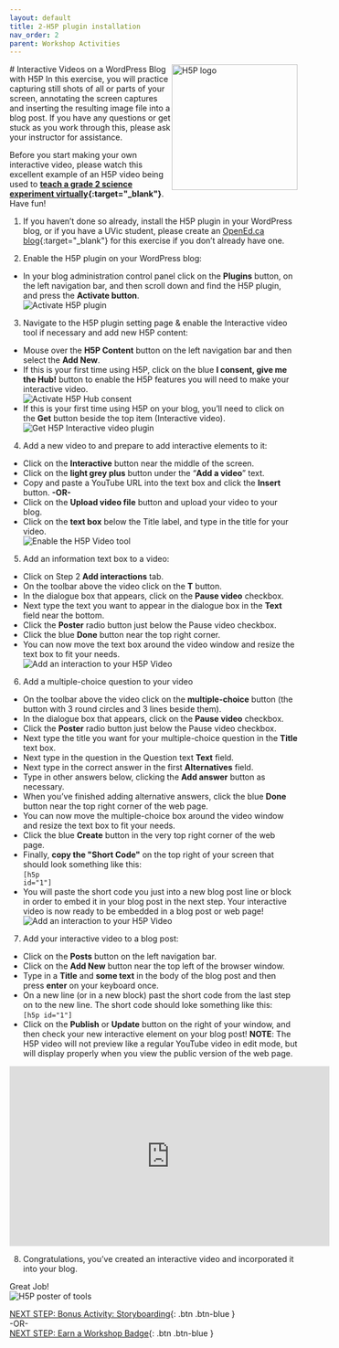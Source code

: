 ```yaml
---
layout: default
title: 2-H5P plugin installation 
nav_order: 2
parent: Workshop Activities
---
```

<img src="images/h5p.png" style="float:right;width:220px" alt="H5P logo"> 
# Interactive Videos on a WordPress Blog with H5P
In this exercise, you will practice capturing still shots of all or parts of your screen, annotating the screen captures and inserting the resulting image file into a blog post. If you have any questions or get stuck as you work through this, please ask your instructor for assistance.

Before you start making your own interactive video, please watch this excellent example of an H5P video being used to **[teach a grade 2 science experiment virtually](https://brittanyseducblog.opened.ca/2020/10/03/science-demonstration-video){:target="_blank"}**. Have fun!  

1. If you haven’t done so already, install the H5P plugin in your WordPress blog, or if you have a UVic student, please create an [OpenEd.ca blog](https://opened.ca/get-started/){:target="_blank"} for this exercise if you don’t already have one.

2. Enable the H5P plugin on your WordPress blog:
- In your blog administration control panel click on the **Plugins** button, on the left navigation bar, and then scroll down and find the H5P plugin, and press the **Activate button**.<br>
![Activate H5P plugin](images/h5p-01.gif)

3. Navigate to the H5P plugin setting page & enable the Interactive video tool if necessary and add new H5P content:
- Mouse over the **H5P Content** button on the left navigation bar and then select the **Add New**.
- If this is your first time using H5P, click on the blue **I consent, give me the Hub!** button to enable the H5P features you will need to make your interactive video.<br>
![Activate H5P Hub consent](images/h5p-02.png)
- If this is your first time using H5P on your blog, you’ll need to click on the **Get** button beside the top item (Interactive video).<br>
![Get H5P Interactive video plugin](images/h5p-03.gif)

4. Add a new video to and prepare to add interactive elements to it:
- Click on the **Interactive** button near the middle of the screen.
- Click on the **light grey plus** button under the “**Add a video**” text.
- Copy and paste a YouTube URL into the text box and click the **Insert** button. **-OR-**
- Click on the **Upload video file** button and upload your video to your blog.
- Click on the **text box** below the Title label, and type in the title for your video.<br>
![Enable the H5P Video tool](images/h5p-04.gif)

5. Add an information text box to a video:
- Click on Step 2 **Add interactions** tab.
- On the toolbar above the video click on the **T** button.
- In the dialogue box that appears, click on the **Pause video** checkbox.
- Next type the text you want to appear in the dialogue box in the **Text** field near the bottom.
- Click the **Poster** radio button just below the Pause video checkbox.
- Click the blue **Done** button near the top right corner.
- You can now move the text box around the video window and resize the text box to fit your needs.<br>
![Add an interaction to your H5P Video](images/h5p-05.gif)

6. Add a multiple-choice question to your video
- On the toolbar above the video click on the **multiple-choice** button (the button with 3 round circles and 3 lines beside them).
- In the dialogue box that appears, click on the **Pause video** checkbox.
- Click the **Poster** radio button just below the Pause video checkbox.
- Next type the title you want for your multiple-choice question in the **Title** text box.
- Next type in the question in the Question text **Text** field.
- Next type in the correct answer in the first **Alternatives** field.
- Type in other answers below, clicking the **Add answer** button as necessary.
- When you’ve finished adding alternative answers, click the blue **Done** button near the top right corner of the web page.
- You can now move the multiple-choice box around the video window and resize the text box to fit your needs.
- Click the blue **Create** button in the very top right corner of the web page. 
- Finally, **copy the "Short Code"** on the top right of your screen that should look something like this:<br> 
   <code>[h5p id="1"]</code>
- You will paste the short code you just into a new blog post line or block in order to embed it in your blog post in the next step. Your interactive video is now ready to be embedded in a blog post or web page!<br>
![Add an interaction to your H5P Video](images/h5p-06.gif)

7. Add your interactive video to a blog post:
- Click on the **Posts** button on the left navigation bar.
- Click on the **Add New** button near the top left of the browser window.
- Type in a **Title** and **some text** in the body of the blog post and then press **enter** on your keyboard once.
- On a new line (or in a new block) past the short code from the last step on to the new line. The short code should loke something like this: <br><code>[h5p id="1"]</code>
- Click on the **Publish** or **Update** button on the right of your window, and then check your new interactive element on your blog post! **NOTE**: The H5P video will not preview like a regular YouTube video in edit mode, but will display properly when you view the public version of the web page.
<iframe width="560" height="315" src="https://www.youtube.com/embed/4PDuNWv19Jw" title="Embedding H5P in Wordpress" frameborder="0" allow="accelerometer; autoplay; clipboard-write; encrypted-media; gyroscope; picture-in-picture" allowfullscreen></iframe>

8. Congratulations, you’ve created an interactive video and incorporated it into your blog. 

Great Job!<br>
![H5P poster of tools](images/h5p-08.png)<br>

[NEXT STEP: Bonus Activity: Storyboarding](storyboarding.html){: .btn .btn-blue }<br>
-OR-<br>
[NEXT STEP: Earn a Workshop Badge](informal-credentials.html){: .btn .btn-blue }
